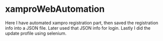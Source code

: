 # xamproWebAutomation
Here I have automated xampro registration part, then saved the registration info into a JSON file. Later used that JSON info for login. Lastly I did the update profile using selenium.
